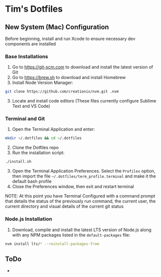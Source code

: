 # Tim's Dotfiles

## New System (Mac) Configuration

Before beginning, install and run Xcode to ensure necessary dev components are installed

### Base Installations
1. Go to https://git-scm.com to download and install the latest version of Git
2. Go to https://brew.sh to download and install Homebrew
3. Install Node Version Manager:
```bash
git clone https://github.com/creationix/nvm.git .nvm
```
3. Locate and install code editors (These files currently configure Sublime Text and VS Code)

### Terminal and Git
1. Open the Terminal Application and enter:
```bash
mkdir ~/.dotfiles && cd ~/.dotfiles
```
2. Clone the Dotfiles repo
3. Run the installation script:
```bash
./install.sh
```
3. Open the Terminal Application Preferences. Select the `Profiles` option, then import the file `~/.dotfiles/term_profile.terminal` and make it the default bash profile
5. Close the Preferences window, then exit and restart terminal

NOTE: At this point you have Terminal Configured with a command prompt that details the status of the previously run command, the current user, the current directory and visual details of the current git status

### Node.js Installation
1. Download, compile and install the latest LTS version of Node.js along with any NPM packages listed in the `default-packages` file:
```bash
nvm install lts/* --reinstall-packages-from
```

## ToDo
* 
